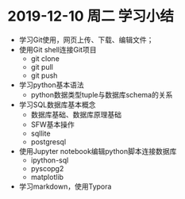 # 2019-12-10 周二 学习小结

- 学习Git使用，网页上传、下载、编辑文件；
- 使用Git shell连接Git项目
	- git clone
	- git pull
	- git push
- 学习python基本语法
	- python数据类型tuple与数据库schema的关系
- 学习SQL数据库基本概念
	- 数据库基础、数据库原理基础
	- SFW基本操作
	- sqllite
	- postgresql
- 使用Jupyter notebook编辑python脚本连接数据库
	- ipython-sql
	- pyscopg2
	- matplotlib
- 学习markdown，使用Typora